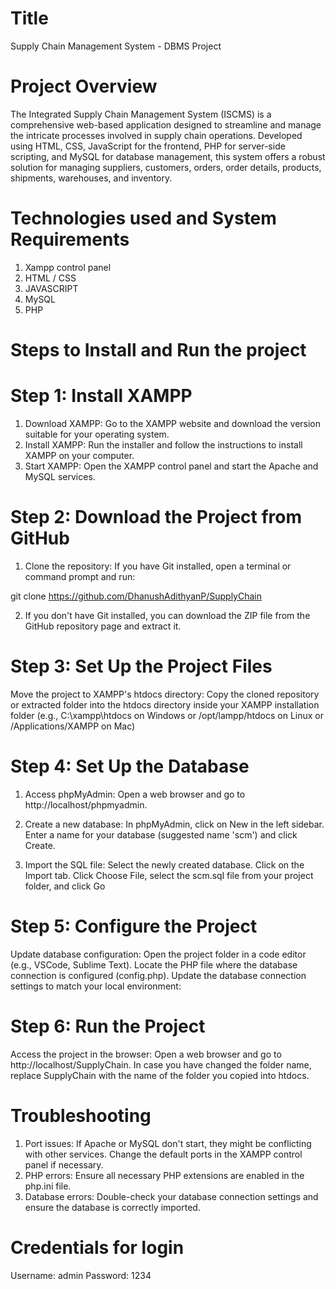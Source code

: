 # Title 

Supply Chain Management System - DBMS Project

# Project Overview 

The Integrated Supply Chain Management System (ISCMS) is a comprehensive web-based application designed to streamline and manage the intricate processes involved in supply chain operations. Developed using HTML, CSS, JavaScript for the frontend, PHP for server-side scripting, and MySQL for database management, this system offers a robust solution for managing suppliers, customers, orders, order details, products, shipments, warehouses, and inventory.

# Technologies used and System Requirements

1. Xampp control panel
2. HTML / CSS
3. JAVASCRIPT
4. MySQL
5. PHP

# Steps to Install and Run the project

# Step 1: Install XAMPP
1. Download XAMPP: Go to the XAMPP website and download the version suitable for your operating system.
2. Install XAMPP: Run the installer and follow the instructions to install XAMPP on your computer.
3. Start XAMPP: Open the XAMPP control panel and start the Apache and MySQL services.

# Step 2: Download the Project from GitHub
1. Clone the repository:
If you have Git installed, open a terminal or command prompt and run:

git clone https://github.com/DhanushAdithyanP/SupplyChain

2. If you don't have Git installed, you can download the ZIP file from the GitHub repository page and extract it.

# Step 3: Set Up the Project Files
Move the project to XAMPP's htdocs directory:
Copy the cloned repository or extracted folder into the htdocs directory inside your XAMPP installation folder (e.g., C:\xampp\htdocs on Windows or /opt/lampp/htdocs on Linux or /Applications/XAMPP on Mac)

# Step 4: Set Up the Database
1. Access phpMyAdmin:
Open a web browser and go to http://localhost/phpmyadmin.

2. Create a new database:
In phpMyAdmin, click on New in the left sidebar.
Enter a name for your database (suggested name 'scm') and click Create.

3. Import the SQL file:
Select the newly created database.
Click on the Import tab.
Click Choose File, select the scm.sql file from your project folder, and click Go

# Step 5: Configure the Project
Update database configuration:
Open the project folder in a code editor (e.g., VSCode, Sublime Text).
Locate the PHP file where the database connection is configured (config.php).
Update the database connection settings to match your local environment: 

<?php
$servername = "localhost";
$username = "root";
$password = ""; // Default XAMPP password is empty
$dbname = "scm"; // The name of the database you created
?>

# Step 6: Run the Project
Access the project in the browser:
Open a web browser and go to http://localhost/SupplyChain. 
In case you have changed the folder name, replace SupplyChain with the name of the folder you copied into htdocs.

# Troubleshooting
1. Port issues: If Apache or MySQL don't start, they might be conflicting with other services. Change the default ports in the XAMPP control panel if necessary.
2. PHP errors: Ensure all necessary PHP extensions are enabled in the php.ini file.
3. Database errors: Double-check your database connection settings and ensure the database is correctly imported.

# Credentials for login
Username: admin
Password: 1234



